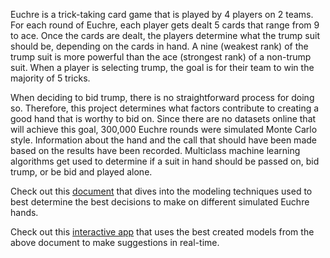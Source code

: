 Euchre is a trick-taking card game that is played by 4 players on 2
teams. For each round of Euchre, each player gets dealt 5 cards that 
range from 9 to ace. Once the cards are dealt, the players determine 
what the trump suit should be, depending on the cards in hand. 
A nine (weakest rank) of the trump suit is more powerful than the ace 
(strongest rank) of a non-trump suit. When a player is selecting trump, 
the goal is for their team to win the majority of 5 tricks.

When deciding to bid trump, there is no straightforward process for
doing so. Therefore, this project determines what factors contribute
to creating a good hand that is worthy to bid on. Since there are no
datasets online that will achieve this goal, 300,000 Euchre rounds were
simulated Monte Carlo style. Information about the hand and the call
that should have been made based on the results have been recorded.
Multiclass machine learning algorithms get used to determine if 
a suit in hand should be passed on, bid trump, or be bid and played alone.

Check out this [document](https://rpubs.com/samueljhinnenkamp/MakingEuchreBidsWithMachineLearning) that dives into the modeling techniques used to best determine the best decisions to make on different simulated Euchre hands. 

Check out this [interactive app](https://samueljhinnenkamp.shinyapps.io/Euchre_App/) that uses the best created models from the above document to make suggestions in real-time. 

